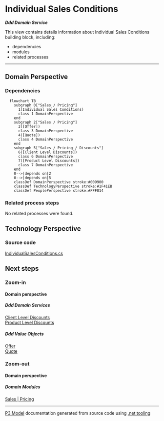 ﻿
# Individual Sales Conditions

***Ddd Domain Service***  

This view contains details information about Individual Sales Conditions building block, including:
- dependencies
- modules
- related processes  

---



## Domain Perspective


### Dependencies

```mermaid
  flowchart TB
    subgraph 0["Sales / Pricing"]
      1(Individual Sales Conditions)
      class 1 DomainPerspective
    end
    subgraph 2["Sales / Pricing"]
      3([Offer])
      class 3 DomainPerspective
      4([Quote])
      class 4 DomainPerspective
    end
    subgraph 5["Sales / Pricing / Discounts"]
      6([Client Level Discounts])
      class 6 DomainPerspective
      7([Product Level Discounts])
      class 7 DomainPerspective
    end
    0-->|depends on|2
    0-->|depends on|5
    classDef DomainPerspective stroke:#009900
    classDef TechnologyPerspective stroke:#1F41EB
    classDef PeoplePerspective stroke:#FFF014
```

### Related process steps

No related processes were found.  

## Technology Perspective


### Source code

[IndividualSalesConditions.cs](../../../../../../../Sources/Sales/Sales.DeepModel/Pricing/IndividualSalesConditions.cs)  

## Next steps


### Zoom-in


#### Domain perspective


##### Ddd Domain Services

[Client Level Discounts](Discounts/ClientLevelDiscounts.md)  
[Product Level Discounts](Discounts/ProductLevelDiscounts.md)  

##### Ddd Value Objects

[Offer](Offer.md)  
[Quote](Quote.md)  

### Zoom-out


#### Domain perspective


##### Domain Modules

[Sales | Pricing](Pricing.md)  

---

[P3 Model](https://github.com/P3-model/P3-model) documentation generated from source code using [.net tooling](https://github.com/P3-model/P3-model-dotnet)